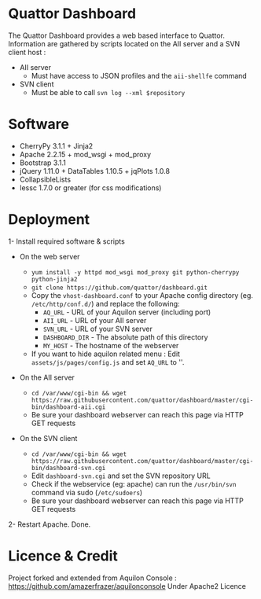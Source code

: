 Quattor Dashboard
=================

The Quattor Dashboard provides a web based interface to Quattor.
Information are gathered by scripts located on the AII server and a SVN client host :

* AII server
    - Must have access to JSON profiles and the `aii-shellfe` command
* SVN client
    - Must be able to call `svn log --xml $repository`

Software
========

* CherryPy 3.1.1 + Jinja2
* Apache 2.2.15 + mod_wsgi + mod_proxy
* Bootstrap 3.1.1
* jQuery 1.11.0 + DataTables 1.10.5 + jqPlots 1.0.8
* CollapsibleLists
* lessc 1.7.0 or greater (for css modifications)

Deployment
==========

1- Install required software & scripts

* On the web server
    - `yum install -y httpd mod_wsgi mod_proxy git python-cherrypy python-jinja2`
    - `git clone https://github.com/quattor/dashboard.git`
    - Copy the `vhost-dashboard.conf` to your Apache config directory (eg. `/etc/http/conf.d/`) and replace the following:
      * `AQ_URL` - URL of your Aquilon server (including port)
      * `AII_URL` - URL of your AII server
      * `SVN_URL` - URL of your SVN server
      * `DASHBOARD_DIR` - The absolute path of this directory
      * `MY_HOST` - The hostname of the webserver
    - If you want to hide aquilon related menu : Edit `assets/js/pages/config.js` and set `AQ_URL` to ''.

* On the AII server
    - `cd /var/www/cgi-bin && wget https://raw.githubusercontent.com/quattor/dashboard/master/cgi-bin/dashboard-aii.cgi`
    - Be sure your dashboard webserver can reach this page via HTTP GET requests

* On the SVN client
    - `cd /var/www/cgi-bin && wget https://raw.githubusercontent.com/quattor/dashboard/master/cgi-bin/dashboard-svn.cgi`
    - Edit `dashboard-svn.cgi` and set the SVN repository URL
    - Check if the webservice (eg: apache) can run the `/usr/bin/svn` command via sudo (`/etc/sudoers`)
    - Be sure your dashboard webserver can reach this page via HTTP GET requests

2- Restart Apache. Done.

Licence & Credit
================
Project forked and extended from Aquilon Console : https://github.com/amazerfrazer/aquilonconsole
Under Apache2 Licence
